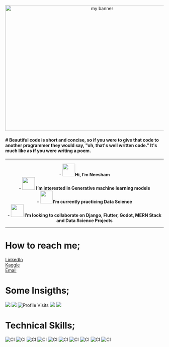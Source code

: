 
  <p align="center">
    <img width="600" height="400" src="https://wallpapercave.com/wp/wp7749331.jpg" alt="my banner">
  

  </p>
  
  ####  # Beautiful code is short and concise, so if you were to give that code to another programmer they would say, "oh, that's well written code." It's much like as if you were writing a poem.
  
  <hr>


<p align="center">
    - <img src="https://user-images.githubusercontent.com/53288006/159229525-37d77d1f-e4f8-4034-9ee2-67d5091a00f8.gif" width="40"
  height="40"><strong>Hi, I’m Neesham</strong><br>
    - <img src="https://user-images.githubusercontent.com/53288006/159228674-6af76bc4-7092-48fe-af91-900008b6eef8.gif" width="40"
  height="40"> <strong>I’m interested in Generative machine learning models</strong><br>
    - <img src="https://user-images.githubusercontent.com/53288006/159229990-d3b9957a-06e1-4c04-9cf4-d3da2b89fb2d.gif" width="40" height="40"><strong>I’m currently practicing Data Science</strong><br>
    - <img src="https://user-images.githubusercontent.com/53288006/159228160-27415d5d-cc6e-4edd-8a6d-1fa99afeece8.gif" width="40"
  height="40"><strong> I’m looking to collaborate on Django, Flutter, Godot, MERN Stack and Data Science Projects</strong><br>
</p>
  
 <hr>

  
  # How to reach me; 

  <div id="badges">
    <a href="https://www.linkedin.com/in/neesham-raghav-ab2a8718b/">
      LinkedIn
    </a><br>
    <a href="https://www.kaggle.com/neesham">
      Kaggle
    </a><br>
    <a href="mailto:neeshamraghav0@gmail.com">
      Email
    </a><br>

  </div>

  <p align = "center"> 
    <h1>Some Insigths;</h1>
      <img src="https://img.shields.io/github/stars/Neeshamraghav012?style=for-the-badge">
      <img src="https://img.shields.io/github/followers/Neeshamraghav012?style=for-the-badge">
      <img src="https://komarev.com/ghpvc/?username=Neesham&style=flat-square&color=blue" alt="Profile Visits"/>
      <img src = "https://github-readme-stats.vercel.app/api?username=Neeshamraghav012">
      <img src="https://github-readme-stats.vercel.app/api/top-langs/?username=Neeshamraghav012">
  </p>

  # Technical Skills;
  ![CI](https://img.shields.io/badge/Python-3776AB?style=for-the-badge&logo=python&logoColor=white)
  ![CI](https://img.shields.io/badge/JavaScript-F7DF1E?style=for-the-badge&logo=javascript&logoColor=black)
  ![CI](https://img.shields.io/badge/Node.js-43853D?style=for-the-badge&logo=node.js&logoColor=white)
  ![CI](https://img.shields.io/badge/C%2B%2B-00599C?style=for-the-badge&logo=c%2B%2B&logoColor=white)
  ![CI](https://img.shields.io/badge/Dart-0175C2?style=for-the-badge&logo=dart&logoColor=white)
  ![CI](https://img.shields.io/badge/Express.js-404D59?style=for-the-badge)
  ![CI](https://img.shields.io/badge/React-20232A?style=for-the-badge&logo=react&logoColor=61DAFB)
  ![CI](https://img.shields.io/badge/Django-092E20?style=for-the-badge&logo=django&logoColor=white)
  ![CI](https://img.shields.io/badge/Flutter-02569B?style=for-the-badge&logo=flutter&logoColor=white)
  ![CI](https://img.shields.io/badge/Flask-000000?style=for-the-badge&logo=flask&logoColor=white)

  <!---
  Neeshamraghav012/Neeshamraghav012 is a ✨ special ✨ repository because its `README.md` (this file) appears on your GitHub profile.
  You can click the Preview link to take a look at your changes.
  --->
